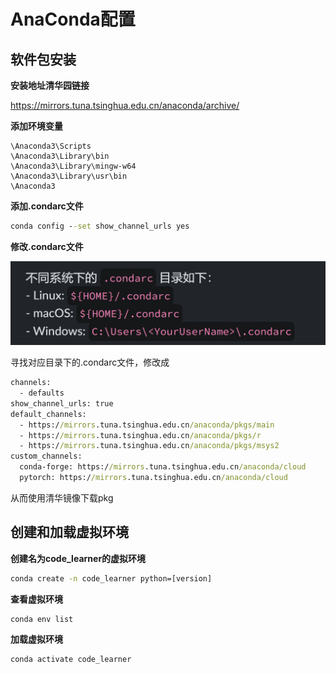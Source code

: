 # AnaConda配置

## 软件包安装

**安装地址清华园链接**

https://mirrors.tuna.tsinghua.edu.cn/anaconda/archive/

**添加环境变量**

```
\Anaconda3\Scripts
\Anaconda3\Library\bin
\Anaconda3\Library\mingw-w64
\Anaconda3\Library\usr\bin
\Anaconda3
```

**添加.condarc文件**

```cmd
conda config --set show_channel_urls yes
```

**修改.condarc文件**

![image-20250405161401369](.\source\image-20250405161401369.png)

寻找对应目录下的.condarc文件，修改成

```cmd
channels:
  - defaults
show_channel_urls: true
default_channels:
  - https://mirrors.tuna.tsinghua.edu.cn/anaconda/pkgs/main
  - https://mirrors.tuna.tsinghua.edu.cn/anaconda/pkgs/r
  - https://mirrors.tuna.tsinghua.edu.cn/anaconda/pkgs/msys2
custom_channels:
  conda-forge: https://mirrors.tuna.tsinghua.edu.cn/anaconda/cloud
  pytorch: https://mirrors.tuna.tsinghua.edu.cn/anaconda/cloud
```

从而使用清华镜像下载pkg

## 创建和加载虚拟环境

**创建名为code_learner的虚拟环境**

```cmd
conda create -n code_learner python=[version]
```

**查看虚拟环境**

```
conda env list
```

**加载虚拟环境**

```
conda activate code_learner
```